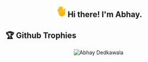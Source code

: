 <h2 align="center">
  <img src="assets/wave.webp" alt="👋" width="30" height="30" /> Hi there! I'm Abhay.
</h2>

## 🏆 Github Trophies
<p align="center">
  <img src="https://github-profile-trophy.vercel.app/?username=abhaydedkawala&theme=onedark&margin-w=15&margin-h=15&column=4&no-bg=true&no-frame=false" alt="Abhay Dedkawala" />
</p>
<!--
**AbhayDedkawala/AbhayDedkawala** is a ✨ _special_ ✨ repository because its `README.md` (this file) appears on your GitHub profile.

Here are some ideas to get you started:

- 🔭 I’m currently working on ...
- 🌱 I’m currently learning ...
- 👯 I’m looking to collaborate on ...
- 🤔 I’m looking for help with ...
- 💬 Ask me about ...
- 📫 How to reach me: ...
- 😄 Pronouns: ...
- ⚡ Fun fact: ...
-->
